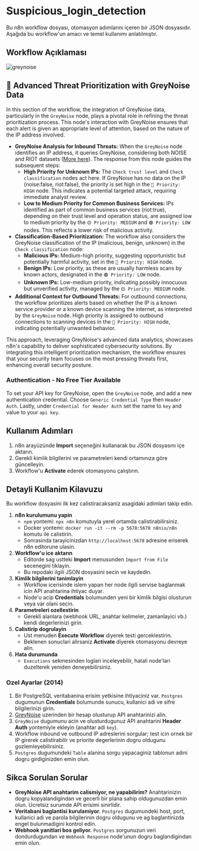 # Suspicious_login_detection

Bu n8n workflow dosyası, otomasyon adımlarını içeren bir JSON dosyasıdır.
Aşağıda bu workflow'un amacı ve temel kullanımı anlatılmıştır.

## Workflow Açıklaması
![greynoise](https://i.imgur.com/4vSwTkY.png)
## 🚦 Advanced Threat Prioritization with GreyNoise Data

In this section of the workflow, the integration of GreyNoise data, particularly in the `GreyNoise` node, plays a pivotal role in refining the threat prioritization process. This node's interaction with GreyNoise ensures that each alert is given an appropriate level of attention, based on the nature of the IP address involved.

-   **GreyNoise Analysis for Inbound Threats:** When the `GreyNoise` node identifies an IP address, it queries GreyNoise, considering both NOISE and RIOT datasets ([More here](https://docs.greynoise.io/docs/riot-data)). The response from this node guides the subsequent steps:
    -   **High Priority for Unknown IPs:** The `Check trust level` and `Check classification` nodes act here. If GreyNoise has no data on the IP (noise:false, riot:false), the priority is set high in the `🔴 Priority: HIGH` node. This indicates a potential targeted attack, requiring immediate analyst review.
    -   **Low to Medium Priority for Common Business Services:** IPs identified as part of common business services (riot:true), depending on their trust level and operation status, are assigned low to medium priority by the `🟡 Priority: MEDIUM` and `🟢 Priority: LOW` nodes. This reflects a lower risk of malicious activity.
-   **Classification-Based Prioritization:** The workflow also considers the GreyNoise classification of the IP (malicious, benign, unknown) in the `Check classification` node:
    -   **Malicious IPs:** Medium-high priority, suggesting opportunistic but potentially harmful activity, set in the `🔴 Priority: HIGH` node.
    -   **Benign IPs:** Low priority, as these are usually harmless scans by known actors, designated in the `🟢 Priority: LOW` node.
    -   **Unknown IPs:** Low-medium priority, indicating possibly innocuous but unverified activity, managed by the `🟡 Priority: MEDIUM` node.
-   **Additional Context for Outbound Threats:** For outbound connections, the workflow prioritizes alerts based on whether the IP is a known service provider or a known device scanning the internet, as interpreted by the `GreyNoise` node. High priority is assigned to outbound connections to scanning devices in the `🔴 Priority: HIGH` node, indicating potentially unwanted behavior.


This approach, leveraging GreyNoise's advanced data analytics, showcases n8n's capability to deliver sophisticated cybersecurity solutions. By integrating this intelligent prioritization mechanism, the workflow ensures that your security team focuses on the most pressing threats first, enhancing overall security posture.

### Authentication - No Free Tier Available

To set your API key for GreyNoise, open the `GreyNoise` node, and add a new authentication credential. Choose `Generic Credential Type` then `Header Auth`. Lastly, under `Credential for Header Auth` set the name to `key` and value to your `api key`.

## Kullanım Adımları
1. n8n arayüzünde **Import** seçeneğini kullanarak bu JSON dosyasını içe aktarın.
2. Gerekli kimlik bilgilerini ve parametreleri kendi ortamınıza göre güncelleyin.
3. Workflow'u **Activate** ederek otomasyonu çalıştırın.
## Detayli Kullanim Kilavuzu

Bu workflow dosyasini ilk kez calistiracaksaniz asagidaki adimlari takip edin.

1. **n8n kurulumunu yapin**  
   - `npm` yontemi: `npx n8n` komutuyla yerel ortamda calistirabilirsiniz.  
   - Docker yontemi: `docker run -it --rm -p 5678:5678 n8nio/n8n` komutu ile calistirin.  
   - Sonrasinda tarayicinizdan `http://localhost:5678` adresine eriserek n8n editorune ulasin.
2. **Workflow'u ice aktarın**  
   - Editorde sag ustteki **Import** menusunden `Import from File` secenegini tiklayin.  
   - Bu repodaki ilgili JSON dosyasini secin ve kaydedin.
3. **Kimlik bilgilerini tanimlayin**  
   - Workflow icerisinde islem yapan her node ilgili servise baglanmak icin API anahtarina ihtiyac duyar.  
   - Node'u acip **Credentials** bolumunden yeni bir kimlik bilgisi olusturun veya var olani secin.
4. **Parametreleri ozellestirin**  
   - Gerekli alanlara (webhook URL, anahtar kelimeler, zamanlayici vb.) kendi degerlerinizi girin.
5. **Calistirip dogrulayin**  
   - Ust menuden **Execute Workflow** diyerek testi gerceklestirin.  
   - Beklenen sonuclari alirsaniz **Activate** diyerek otomasyonu devreye alin.
6. **Hata durumunda**  
   - `Executions` sekmesinden loglari inceleyebilir, hatali node'lari duzelterek yeniden deneyebilirsiniz.

### Ozel Ayarlar (2014)
1. Bir PostgreSQL veritabanina erisim yetkisine ihtiyaciniz var. `Postgres` dugumunun **Credentials** bolumunde sunucu, kullanici adi ve sifre bilgilerinizi girin.
2. [GreyNoise](https://www.greynoise.io/) uzerinden bir hesap olusturup API anahtarinizi alin.
3. `GreyNoise` dugumunu acin ve olusturdugunuz API anahtarini **Header Auth** yontemiyle ekleyin (anahtar adi `key`).
4. Workflow inbound ve outbound IP adreslerini sorgular; test icin ornek bir IP girerek calistirabilir ve priorite degerlerinin dogru oldugunu gozlemleyebilirsiniz.
5. `Postgres` dugumundeki `Table` alanina sorgu yapacaginiz tablonun adini dogru girdiginizden emin olun.

## Sikca Sorulan Sorular
* **GreyNoise API anahtarim calismiyor, ne yapabilirim?** Anahtarinizin dogru kopyalandigindan ve gecerli bir plana sahip oldugunuzdan emin olun. Ucretsiz surumde API erisimi sinirlidir.
* **Veritabani baglantisi kurulamiyor.** `Postgres` dugumundeki host, port, kullanici adi ve parola bilgilerinin dogru oldugunu ve ag baglantinizda engel bulunmadigini kontrol edin.
* **Webhook yanitlari bos geliyor.** `Postgres` sorgunuzun veri dondurdugundan ve `Webhook Response` node'unun dogru baglandigindan emin olun.
